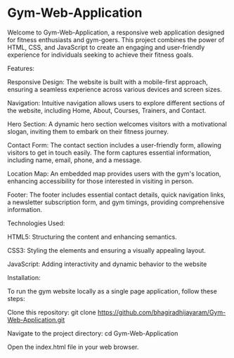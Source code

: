 # Gym-Web-Application

Welcome to Gym-Web-Application, a responsive web application designed for fitness enthusiasts and gym-goers. This project combines the power of HTML, CSS, and JavaScript to create an engaging and user-friendly experience for individuals seeking to achieve their fitness goals.

Features:

Responsive Design: The website is built with a mobile-first approach, ensuring a seamless experience across various devices and screen sizes.

Navigation: Intuitive navigation allows users to explore different sections of the website, including Home, About, Courses, Trainers, and Contact.

Hero Section: A dynamic hero section welcomes visitors with a motivational slogan, inviting them to embark on their fitness journey.

Contact Form: The contact section includes a user-friendly form, allowing visitors to get in touch easily. The form captures essential information, including name, email, phone, and a message.

Location Map: An embedded map provides users with the gym's location, enhancing accessibility for those interested in visiting in person.

Footer: The footer includes essential contact details, quick navigation links, a newsletter subscription form, and gym timings, providing comprehensive information.

Technologies Used:

HTML5: Structuring the content and enhancing semantics.

CSS3: Styling the elements and ensuring a visually appealing layout.

JavaScript: Adding interactivity and dynamic behavior to the website

Installation:

To run the gym website locally as a single page application, follow these steps:

Clone this repository: git clone https://github.com/bhagiradhijayaram/Gym-Web-Application.git

Navigate to the project directory: cd Gym-Web-Application

Open the index.html file in your web browser.





